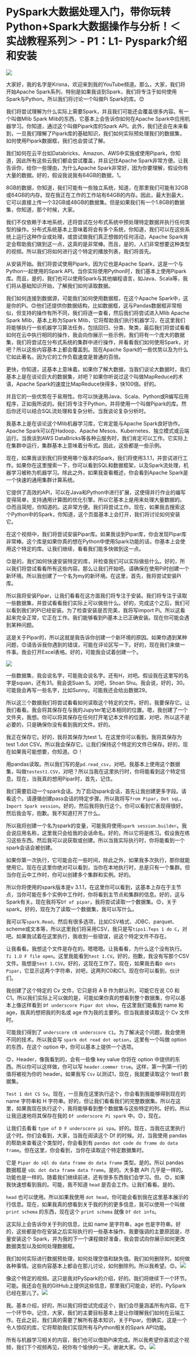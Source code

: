 # PySpark大数据处理入门，带你玩转Python+Spark大数据操作与分析！＜实战教程系列＞ - P1：L1- Pyspark介绍和安装 

![](img/ee846c25d771f30e25168217f8991826_0.png)

大家好，我的名字是Krisna，欢迎来到我的YouTube频道。那么，大家，我们将开始Apache Spark系列，特别是如果我谈到Spark，我们将专注于如何使用Spark与Python。所以我们将讨论一个叫做Pi Spark的库。😊

我们将尝试理解为什么实际上需要Spark，并且我们可能还会覆盖很多内容。有一个叫做Mlib Spark Mlib的东西，它基本上会告诉你如何在Apache Spark中应用机器学习。你知道，通过这个叫做Pipark库的Spark API。此外，我们还会在未来看到，一旦我们理解了Pipark库的基础知识，我们如何实际预处理我们的数据集，如何使用Pipark数据框，我们也会尝试了解。

我们如何在云平台如Databricks、Amazon、AWS中实施或使用Pipark，你知道，因此所有这些云我们都会尝试覆盖，并且记住Apache Spark非常方便。让我告诉你，给你一些理由，为什么Apache Spark非常好，因为你要理解，假设你有大量的数据。好的，假设我说我有64GB的数据，1。

8GB的数据，你知道，我们可能有一些独立系统，知道，在那里我们可能有32GB或64GB的内存。现在我正在工作的工作站有64GB的内存。因此，最大到最大，它可以直接上传一个32GB或48GB的数据集。但是如果我们有一个1.8GB的数据集，你知道，那个时候，大家。

我们不仅依赖于本地系统，还将尝试在分布式系统中预处理特定数据并执行任何类型的操作。分布式系统基本上意味着将会有多个系统，你知道，我们可以在这些系统上运行这种作业或处理，或尝试做我们真正想做的任何活动，Apache Spark肯定会帮助我们做到这一点，这真的是非常棒。而且，是的，人们非常想要这种类型的视频。所以我们将如何进行这个特定的播放列表，我们将首先。

从安装开始。我们将尝试使用Pipark，因为它也是Apache Spark，这是一个与Python一起使用的Spark API。当你实际使用Python时，我们基本上使用Pipark库。而且，是的，我们也可以使用Spark与其他编程语言，如Java、Scala等，我们将从基础知识开始，了解我们如何读取数据。

我们如何连接到数据源，可能我们如何使用数据框，在这个Apache Spark中，这是你的Pi。😊他们还提供你数据结构，比如数据框，这与Pandas数据框非常相似，但支持的操作有所不同，我们将逐一查看，然后我们将尝试进入Mlib Apache Spark Mlib，基本上称为Spark Mlib，它将帮助我们执行机器学习，在这里我们将能够执行一些机器学习算法任务，包括回归、分类、聚类，最后我们将尝试看看如何在云中执行相同的操作，我会向你展示一些示例，我们将有一个庞大的数据集，我们将尝试在分布式系统的集群中进行操作，并看看我们如何使用Spark，对吧？所以这些内容基本上都会覆盖到。现在Apache Spark的一些优势以及为什么它如此著名，因为它的工作负载速度是普通的百倍。

更快，你知道，这基本上意味着。如果你了解大数据，当我们谈论大数据时，我们基本上是在谈论巨大的数据集，对吧？如果你听说过这个叫做MapReduce的术语，Apache Spark的速度比MapReduce快得多，快100倍。好的。

并且它的一些优势在于易用性。你可以快速用Java、Scala、Python或R编写应用程序，正如我所说的。我们将专注于Python，并将使用一个叫做Pipark的库。然后你还可以结合SQL流处理和复杂分析。当我谈论复杂分析时。

我基本上是在谈论这个Mlib机器学习库，它肯定能与Apache Spark良好协作。Apache Spark可以在Hadoop、Apache Mesos、Kubernetes、独立模式或云端运行。当我谈到AWS DataBricks等各种云服务时，我们肯定可以工作。它实际上在集群中运行，集群基本上意味着分布式。因此，这些都是一些示例。

现在，如果我谈到我们将使用哪个版本的Spark，我们将使用3.1.1，并尝试进行工作。如果你在这里搜索一下，你可以看到SQL和数据框架，以及Spark流处理，机器学习被称为机器学习。除此之外，如果我查看概述，你会看到Apache Spark是一个快速的通用集群计算系统。

它提供了高效的API，可以在Java和Python中进行扩展，这使得并行作业的编写变得简单，支持通用计算图的优化引擎。所以它基本上是用来处理大量数据的。😊而且简短，你知道的。这非常方便。我们将尝试工作。现在，如果我去搜索这个Python中的Spark，你知道，这个页面基本上会打开，我们将讨论如何安装它。

在这个视频中，我们将尝试安装Pipar库。如果我谈到Pipar库，你会发现Pipar库非常棒。这个库是如果你真的想在Python中使用Spark功能的话，你基本上会使用这个特定的库。让我们继续，看看我们能多快做到这一点。

😊是的，我们如何快速安装特定的库，并检查我们可以实际做些什么。好的，所以我们将尝试看看所有这些内容。那么让我们开始吧。请确保在使用Pi时创建一个新环境。所以我创建了一个名为my的新环境。在这里，首先，我将尝试安装Pi库。

所以我将安装Pipar，让我们看看在这方面我们将专注于安装。我们将专注于读取一些数据集，并尝试看看我们实际上可以做些什么。好的，完成这个之后，我们可以看到我们的Pi已经安装。为了检查安装是否完美，我将写import Pi。所以这看起来完全正常，它正在工作。我们能够看到Pi基本上已正确安装。现在你可能会遇到某种问题。

这是关于Pipar的，所以这就是我告诉你创建一个新环境的原因。如果你遇到某种问题，😊请告诉我你遇到的错误，可能在评论区写一下。好的，现在我们来做一件事。我会打开Excel表格。好的，可能我会试着创建一个。

![](img/ee846c25d771f30e25168217f8991826_2.png)

一些数据集，我会说名字，可能我会说名字。还有H，对吧。假设我在这里写的名字是squan，还有31。我会说Suan S。对吧，Shoan Shu。我会说，好的，30。可能我会再写一些名字，比如Sunny。可能我还会给出数据29。

所以这三个数据我们将尝试看看如何读取这个特定的文件。好的，我要保存它。让我们看看。我会将其保存在与我的Jupyter笔记本相同的位置。嗯，我创建了一个文件夹，我想。你可以将其保存在任何打开笔记本文件的位置，对吧，所以这不是必要的，只是确保你没有看到我的文件。好的。

我正在保存它。好的，我将其保存为test 1。在这里你可以看到。我将其保存为test 1.dot CSV。所以我会保存它。让我们保持这个特定的文件已保存。好的，现在如果我可能想要，你知道。😊！[](img/ee846c25d771f30e25168217f8991826_4.png)

用pandas读取。所以我们写的是`pd.read_csv`，对吧。我基本上使用这个数据集，叫做`testest1.CSV`，对吧？所以当我在这里执行时，你将能看到这个特定信息。现在，当我真的想用Pipar时，首先，记住。

我们需要启动一个spark会话。为了启动spark会话，首先让我创建更多字段。请看这个。请遵循创建pass会话的特定步骤。所以我将写`from Pipar`，`Dot sqL`，`Import Spark session`。好的，然后我将执行这个。你可以看到它表现得很好。然后我会写，抱歉。我不知道打开了什么。

所以我将创建一个名为spark的变量，可能我将使用`spark session.builder`。我会说应用名称，这里我只会给我的会话命名。好的，所以它将是练习。假设我在练习这些东西。然后我可以说获取或创建。所以当我实际执行时，你将能看到一个spark会话会被创建。

如果你第一次执行，它可能会花一些时间，除此之外，如果我多次执行，那你就能使用它。现在在这里你绝对可以看到，当你在本地执行时，总是只有一个集群。但当你在云中工作时，你可以创建多个集群和实例。好的。

所以你将使用的spark版本是v 3.1.1，在这里你可以看到，这基本上存在于主节点，当你可能在多个实例中工作时，你将看到主节点和集群的信息。好的，这与Spark有关。现在我将写`Df of pipar`，我将尝试读取一个数据集。😊，关于spark。好的，现在为了读取一个数据集，我可以写什么。

我可以写`spark.Read`，然后有很多选项，比如CSV格式、JDBC、parquet、scheme或文本等，所以这里我们将采用CSV，我只是写`tips1.Teps 1 do C`，对吧。如果我试着在这里执行，我收到一些错误，说这个特定文件不存在。

让我看看。我想这个文件是存在的。嗯嗯嗯。让我看看，为什么这个没有执行。`Ti 1.D F file open`。这里我能看到`test 1.CV`。好的，抱歉，我没有写那个CSV文件。我想是`test 1.CSV`。好的，这现在工作了。现在，如果我去看`D dots Pipar`，它显示这两个字符串，对吧，这两列C0和C1。现在你可以看到，伙计们。

我创建了这个特定的 Cv 文件，它只是将 A B 作为默认列，可能它在说 C0 和 C1。所以我们实际上可以做的是，可能如果你真的想看到整个数据集，你可以基本上像这样看到 `Df underscore Pipar dot show`，在这里我们能看到 name 和 age，我真的想把我的列名或 age 作为我的主要列。但当我直接读取这个 Cv 文件时。

可能我们得到了 `underscore c0 underscore C1`。为了解决这个问题，我会使用不同的技术。所以我会写 `spark dot read dot option`，这里有一个叫做 option 的东西，在这个 option 中，你可以基本上提供一个选项。

😊，Header，像我看到的，会有一些像 key value 你将在 option 中提供的东西。所以你可以这样做，你可以写 `header.commer true`。这样，第一列第一行的值将被视为你的 header。如果我写 `Csv` 以测试1，现在，我就要读取这个 test1 数据集。

`Test 1 dot CS Sv`。现在，一旦我在这里执行这个，你会看到我能够得到现在的 name 字符串和 H 字符串。好的，但让我们看看我们的完整数据集。所以在这里，如果我现在执行这个，我将能够看到整个数据集与这些特定的列。好的。所以让我迅速地将其保存在我的 `Df underscore Pi spark` 中。😊，现在。

让我们去看看 `type of D F underscore pi spa`。好的。现在，当我在这里执行这个时。你们会看到，大家，当我在阅读这个 Df 的时候。对，当我使用 pandas 的帮助来查看这个类型时，你会看到有 `pandas dot code do frame do data frame`。但在这里，你会看到，当你在读取这个特定数据集时。

它是 `Pipar do sQl do data frame do data frame` 类型。是的。所以 pandas 数据框是 `sQL dot data frame data frame`。是的。大多数 API 几乎是一样的。功能也是一样的。随着我们继续前进，还有很多东西我们会学习。但。😊，如果我快速想看到我的。可能，我不知道 `head` 是否会工作。让我们看看。是的。

`head` 也可以使用。所以如果我使用 `dot head`，你可能会看到我在这里基本展示的行信息。现在，如果我真的想看到关于我的列的更多信息，我可以使用一个叫做 `print schema` 的东西，现在这个 `print schema` 就像 `Df dot info`。

这实际上会告诉你关于列的信息，比如 name 是字符串，age 也是字符串。好的，这些都是你在安装之后实际执行的一些基本操作。我要强调的主要原因是，尽量安装这个 Spark，并为我的下一个课程做好准备，我会尝试向你展示如何更改数据类型以及如何处理数据框。

我们如何实际进行数据预处理，如何处理空值和缺失值。我们如何删除列，如何做各种事情。这些内容基本上都会在那儿讨论，如何删除列。所以我希望。😊。![](img/ee846c25d771f30e25168217f8991826_6.png)

像这个特定的视频。这只是我对PySpark的介绍，好的。我们将继续下一个环节。可能。我还会在我的GitHub上提供这些信息，那里我们可能会，好的，PySpark已经在那儿了。![](img/ee846c25d771f30e25168217f8991826_8.png)

我。基本介绍，好的，所以我们将尝试完成这个，我们会尽量涵盖所有内容。在下一个环节中。记住，大家，我们的主要目标基本上是让你理解我们如何在云端工作。在此之前，我们真的需要了解所有基本知识，关于Pipar。但确实，这是一个令人惊叹的库，它将帮助我们实现所有与Python相关的Spark API功能。

所有与机器学习相关的内容，我们也可以借助Pi来完成。所以我希望你喜欢这个视频，我们下个视频再见，祝你有个愉快的一天。谢谢大家。😊。![](img/ee846c25d771f30e25168217f8991826_10.png)
